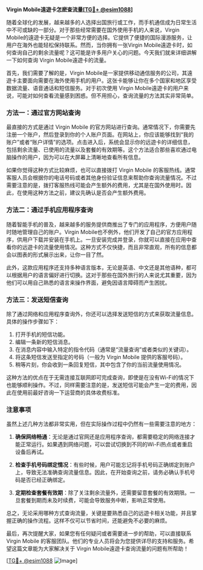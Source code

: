 **Virgin Mobile遠遊卡怎麽查流量[[TG💪+ @esim1088](https://t.me/s/esim1088)]**

随着全球化的发展，越来越多的人选择出国旅行或工作，而手机通信成为日常生活中不可或缺的一部分。对于那些经常需要在国外使用手机的人来说，Virgin Mobile的遠遊卡无疑是一个非常方便的选择。它提供了便捷的国际漫游服务，让用户在海外也能轻松保持联系。然而，当你拥有一张Virgin Mobile遠遊卡时，如何查询自己的剩余流量呢？这可能是许多用户关心的问题。今天我们就来详细讲解一下如何查询 Virgin Mobile遠遊卡的流量。

首先，我们需要了解的是，Virgin Mobile是一家提供移动通信服务的公司，其遠遊卡主要面向需要在海外使用手机的用户。这张卡能够让你在多个国家和地区享受数据流量、语音通话和短信服务。对于初次使用 Virgin Mobile遠遊卡的用户来说，可能对如何查看流量感到困惑。但不用担心，查询流量的方法其实非常简单。

### 方法一：通过官方网站查询

最直接的方式是通过 Virgin Mobile 的官方网站进行查询。通常情况下，你需要先注册一个账户，然后登录到你的个人账户页面。在网站上，你应该能够找到“我的账户”或者“账户详情”的选项。点击进入后，系统会显示你的远遊卡的详细信息，包括剩余流量、已使用的流量以及套餐的有效期等。这个方法适合那些喜欢通过电脑操作的用户，因为可以在大屏幕上清晰地查看所有信息。

如果你觉得这种方式比较麻烦，也可以直接拨打 Virgin Mobile 的客服热线。通常客服人员会根据你的电话号码或者其他身份验证信息来帮助你查询流量情况。不过需要注意的是，拨打客服热线可能会产生额外的费用，尤其是在国外使用时。因此，在使用这种方法之前，建议先确认是否会产生额外费用。

### 方法二：通过手机应用程序查询

随着智能手机的普及，越来越多的服务提供商推出了专门的应用程序，方便用户随时随地管理自己的账户。Virgin Mobile也不例外，他们开发了自己的官方应用程序，供用户下载并安装在手机上。一旦安装完成并登录，你就可以直接在应用中查看你的远遊卡的流量使用情况。这种方式不仅快捷，而且非常直观，所有的信息都会以图表的形式展示出来，让你一目了然。

此外，这款应用程序还支持多种语言版本，无论是英语、中文还是其他语种，都可以根据用户的语言偏好进行切换。这对于那些在国外旅行的人来说尤其重要，因为他们可以用自己熟悉的语言来操作界面，避免因语言障碍而产生困扰。

### 方法三：发送短信查询

除了通过网络和应用程序查询外，你还可以选择发送短信的方式来获取流量信息。具体的操作步骤如下：

1. 打开手机的短信功能。
2. 编辑一条新的短信消息。
3. 在消息内容中输入特定的指令代码（通常是“流量查询”或者类似的关键词）。
4. 将这条短信发送至指定的号码（一般为 Virgin Mobile 提供的客服号码）。
5. 稍等片刻，你会收到一条回复短信，其中包含了你的当前流量使用情况。

这种方法的优点在于无需连接互联网即可完成查询，即使是在没有Wi-Fi的情况下也能够顺利操作。不过，同样需要注意的是，发送短信可能会产生一定的费用，因此在使用前最好咨询一下运营商的具体收费标准。

### 注意事项

虽然上述几种方法都非常实用，但在实际操作过程中仍然有一些需要注意的地方：

1. **确保网络畅通**：无论是通过官网还是应用程序查询，都需要稳定的网络连接才能正常运行。如果遇到网络问题，可以尝试切换到不同的Wi-Fi热点或者重启设备后再试。
   
2. **检查手机号码绑定情况**：有些时候，用户可能忘记将手机号码正确绑定到账户上，导致无法准确查询流量信息。因此，在开始查询之前，请务必确认手机号码是否已经正确绑定。

3. **定期检查套餐有效期**：除了关注剩余流量外，还需要留意套餐的有效期限。一旦套餐到期而未及时续费，可能会导致服务中断，影响正常使用。

总之，无论采用哪种方式查询流量，关键是要熟悉自己的远遊卡相关功能，并且掌握正确的操作流程。这样不仅可以节省时间，还能避免不必要的麻烦。

最后，再次提醒大家，如果您有任何疑问或者需要进一步的帮助，可以直接联系 Virgin Mobile 的客服团队。他们的专业人员将会为您提供详尽的支持和服务。希望这篇文章能为大家解决关于 Virgin Mobile遠遊卡查询流量的问题有所帮助！

[[TG💪+ @esim1088](https://t.me/s/esim1088) ![Image](https://i.postimg.cc/4NQfJmqS/Snipaste-2025-05-13-00-14-12.png)]